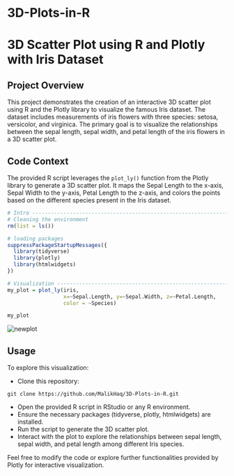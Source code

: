 # 3D-Plots-in-R

# 3D Scatter Plot using R and Plotly with Iris Dataset

## Project Overview

This project demonstrates the creation of an interactive 3D scatter plot using R and the Plotly library to visualize the famous Iris dataset. The dataset includes measurements of iris flowers with three species: setosa, versicolor, and virginica. The primary goal is to visualize the relationships between the sepal length, sepal width, and petal length of the iris flowers in a 3D scatter plot.

## Code Context

The provided R script leverages the `plot_ly()` function from the Plotly library to generate a 3D scatter plot. It maps the Sepal Length to the x-axis, Sepal Width to the y-axis, Petal Length to the z-axis, and colors the points based on the different species present in the Iris dataset.

```R
# Intro -------------------------------------------------------------------
# Cleaning the environment
rm(list = ls())

# loading packages
suppressPackageStartupMessages({
  library(tidyverse)
  library(plotly)
  library(htmlwidgets)
})

# Visualization -----------------------------------------------------------
my_plot = plot_ly(iris,
                  x=~Sepal.Length, y=~Sepal.Width, z=~Petal.Length,
                  color = ~Species)

my_plot

```


![newplot](https://github.com/MalikHaq/3D-Plots-in-R/assets/150603131/ab754ccb-dcaf-4a9a-b2a9-92df8bd74035)



## Usage
To explore this visualization:

- Clone this repository:

```
git clone https://github.com/MalikHaq/3D-Plots-in-R.git

```
- Open the provided R script in RStudio or any R environment.
- Ensure the necessary packages (tidyverse, plotly, htmlwidgets) are installed.
- Run the script to generate the 3D scatter plot.
- Interact with the plot to explore the relationships between sepal length, sepal width, and petal length among different Iris species.
  
Feel free to modify the code or explore further functionalities provided by Plotly for interactive visualization.

